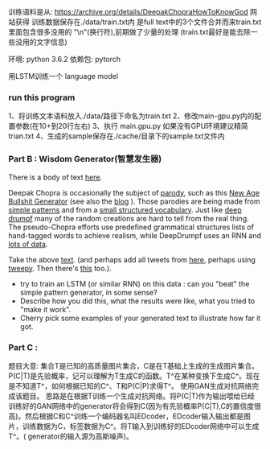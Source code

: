 训练语料是从: https://archive.org/details/DeepakChopraHowToKnowGod 网站获得
训练数据保存在./data/train.txt内 是full text中的3个文件合并而来train.txt里面包含很多没用的 "\n"(换行符),前期做了少量的处理
(train.txt最好是能去除一些没用的文字信息)

环境: python 3.6.2
依赖包: pytorch

用LSTM训练一个 language model 
### run this program
1、将训练文本语料放入./data/路径下命名为train.txt
2、修改main-gpu.py内的配置参数(在10+到20行左右)
3、执行 main.gpu.py 如果没有GPU环境建议精简 trian.txt
4、生成的sample保存在./cache/目录下的sample.txt文件内  

### Part B : Wisdom Generator(智慧发生器)

There is a body of text [here](https://archive.org/stream/DeepakChopraHowToKnowGod/Deepak%20Chopra/Deepak%20Chopra%20-%20The%20Seven%20Spiritual%20Laws%20Of%20Success_djvu.txt).

Deepak Chopra is occasionally the subject of [parody](http://www.wisdomofchopra.com/), such as this [New Age Bullshit Generator](http://sebpearce.com/bullshit/) (see also the [blog](http://sebpearce.com/blog/bullshit/) ).
Those parodies are being made from [simple patterns](https://github.com/sebpearce/bullshit/blob/gh-pages/php/patterns.php) and from a [small structured vocabulary](https://github.com/sebpearce/bullshit/blob/gh-pages/vocab.js). Just like [deep drumpf](http://www.csail.mit.edu/deepdrumpf) many of the random creations are hard to tell from the real thing. The pseudo-Chopra efforts use predefined grammatical structures lists of hand-tagged words to achieve realism, while DeepDrumpf uses an RNN and [lots of data](http://www.trumptwitterarchive.com/).

Take the above [text](https://archive.org/stream/DeepakChopraHowToKnowGod/Deepak%20Chopra/Deepak%20Chopra%20-%20The%20Seven%20Spiritual%20Laws%20Of%20Success_djvu.txt).
(and perhaps add all tweets from [here](https://twitter.com/deepakchopra), perhaps using [tweepy](http://www.tweepy.org/). Then there's [this](https://twitter.com/hashtag/cosmisconciousness) too.).

 * try to train an LSTM (or similar RNN) on this data : can you "beat" the simple pattern generator, in some sense? 
 * Describe how you did this, what the results were like, what you tried to "make it work". 
 * Cherry pick some examples of your generated text to illustrate how far it got.

### Part C :
题目大意:
集合T是已知的高质量图片集合，C是在T基础上生成的生成图片集合。P(C|T)是先验概率，记可以理解为T生成C的函数。T^在某种变换下生成C^。现在是不知道T^，如何根据已知的C^、T和P(C|P)求得T^。
使用GAN生成对抗网络完成该题目。
思路是在根据T训练一个生成对抗网络。将P(C|T)作为输出喂给已经训练好的GAN网络中的generator将会得到C(因为有先验概率P(C|T),C的置信度很高)。然后根据C和C^训练一个编码器名叫EDcoder，EDcoder输入输出都是图片，训练数据为C，标签数据为C^。将T输入到训练好的EDcoder网络中可以生成T^。( generator的输入源为高斯噪声)。